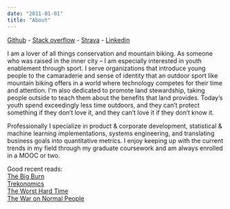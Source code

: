 ```yaml
---
date: "2011-01-01"
title: "About"
---
```


[Github](https://github.com/kevindavenport) -
[Stack overflow](https://stackoverflow.com/users/1549844/kldavenport) -
[Strava](https://www.strava.com/athletes/16706) -
[Linkedin](https://www.linkedin.com/in/davenportkevin/)

I am a lover of all things conservation and mountain biking. As someone who was raised in the inner city – I am especially interested in youth enablement through sport.  I serve organizations that introduce young people to the camaraderie and sense of identity that an outdoor sport like mountain biking offers in a world where technology competes for their time and attention. I'm also dedicated to promote land stewardship, taking people outside to teach them about the benefits that land provides. Today’s youth spend exceedingly less time outdoors, and they can’t protect something if they don’t love it, and they can’t love it if they don’t know it.

Professionally I specialize in product & corporate development, statistical & machine learning implementations, systems engineering, and translating business goals into quantitative metrics. I enjoy keeping up with the current trends in my field through my graduate coursework and am always enrolled in a MOOC or two.

Good recent reads:  
[The Big Burn](https://www.amazon.com/Big-Burn-Teddy-Roosevelt-America/dp/0547394608/ref=sr_1_1?ie=UTF8&qid=1550809189&sr=8-1&keywords=big+burn)   
[Trekonomics](https://www.amazon.com/Trekonomics-Economics-Star-Manu-Saadia/dp/1941758754)  
[The Worst Hard Time](https://www.amazon.com/Worst-Hard-Time-Survived-American-ebook/dp/B004H1UOSG/ref=sr_1_1?ie=UTF8&qid=1550809273&sr=8-1&keywords=worst+times)  
[The War on Normal People](https://www.amazon.com/gp/product/B075CRY4TZ/ref=oh_aui_search_asin_title?ie=UTF8&psc=1)

